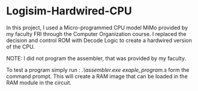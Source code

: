 # Logisim-Hardwired-CPU
In this project, I used a Micro-programmed CPU model MiMo provided by my faculty FRI through the Computer Organization course. I replaced the decision and control ROM with Decode Logic to create a hardwired version of the CPU.

NOTE: I did not program the assembler, that was provided by my faculty.

To test a program simply run : *.\assembler.exe exaple_program.s* form the command prompt. This will create a RAM image that can be loaded in the RAM module in the circuit.
